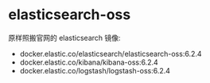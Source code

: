 # elasticsearch-oss

原样照搬官网的 elasticsearch 镜像: 

* docker.elastic.co/elasticsearch/elasticsearch-oss:6.2.4
* docker.elastic.co/kibana/kibana-oss:6.2.4
* docker.elastic.co/logstash/logstash-oss:6.2.4

